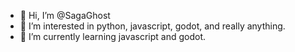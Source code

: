 - 👋 Hi, I’m @SagaGhost
- 👀 I’m interested in python, javascript, godot, and really anything.
- 🌱 I’m currently learning javascript and godot.

<!---
SagaGhost/SagaGhost is a ✨ special ✨ repository because its `README.md` (this file) appears on your GitHub profile.
You can click the Preview link to take a look at your changes.
--->
